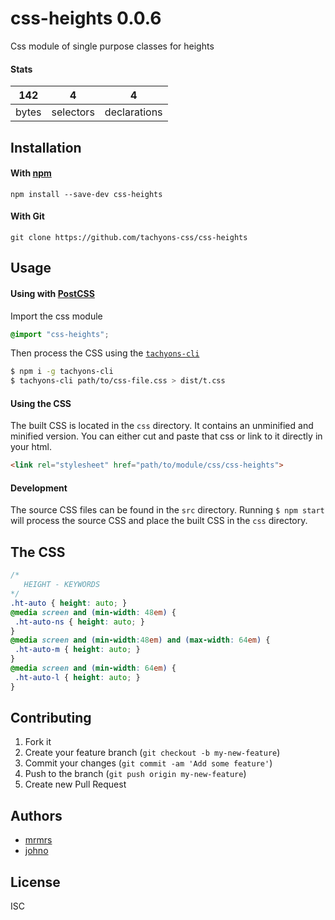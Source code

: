 # css-heights 0.0.6

Css module of single purpose classes for heights

#### Stats

142 | 4 | 4
---|---|---
bytes | selectors | declarations

## Installation

#### With [npm](https://npmjs.com)

```
npm install --save-dev css-heights
```

#### With Git

```
git clone https://github.com/tachyons-css/css-heights
```

## Usage

#### Using with [PostCSS](https://github.com/postcss/postcss)

Import the css module

```css
@import "css-heights";
```

Then process the CSS using the [`tachyons-cli`](https://github.com/tachyons-css/tachyons-cli)

```sh
$ npm i -g tachyons-cli
$ tachyons-cli path/to/css-file.css > dist/t.css
```

#### Using the CSS

The built CSS is located in the `css` directory. It contains an unminified and minified version.
You can either cut and paste that css or link to it directly in your html.

```html
<link rel="stylesheet" href="path/to/module/css/css-heights">
```

#### Development

The source CSS files can be found in the `src` directory.
Running `$ npm start` will process the source CSS and place the built CSS in the `css` directory.

## The CSS

```css
/*
   HEIGHT - KEYWORDS
*/
.ht-auto { height: auto; }
@media screen and (min-width: 48em) {
 .ht-auto-ns { height: auto; }
}
@media screen and (min-width:48em) and (max-width: 64em) {
 .ht-auto-m { height: auto; }
}
@media screen and (min-width: 64em) {
 .ht-auto-l { height: auto; }
}
```

## Contributing

1. Fork it
2. Create your feature branch (`git checkout -b my-new-feature`)
3. Commit your changes (`git commit -am 'Add some feature'`)
4. Push to the branch (`git push origin my-new-feature`)
5. Create new Pull Request

## Authors

* [mrmrs](http://mrmrs.io)
* [johno](http://johnotander.com)

## License

ISC
